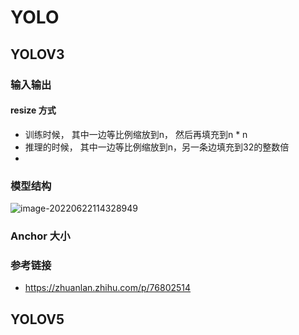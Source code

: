 # YOLO



## YOLOV3

### 输入输出



#### resize 方式

- 训练时候， 其中一边等比例缩放到n， 然后再填充到n * n
- 推理的时候， 其中一边等比例缩放到n，另一条边填充到32的整数倍
- 



### 模型结构

![image-20220622114328949](C:\Users\mu\AppData\Roaming\Typora\typora-user-images\image-20220622114328949.png)

### Anchor 大小





### 参考链接 

- https://zhuanlan.zhihu.com/p/76802514 

##  YOLOV5

